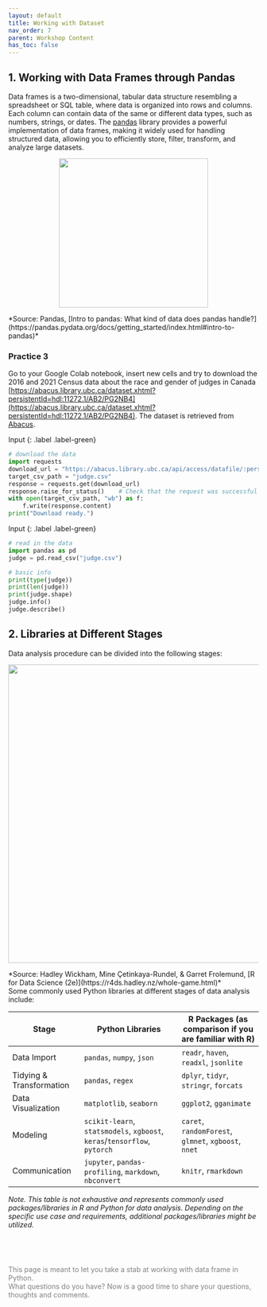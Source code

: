 ```yaml
---
layout: default
title: Working with Dataset
nav_order: 7
parent: Workshop Content
has_toc: false
---
```


## 1. Working with Data Frames through Pandas

Data frames is a two-dimensional, tabular data structure resembling a spreadsheet or SQL table, where data is organized into rows and columns. Each column can contain data of the same or different data types, such as numbers, strings, or dates. The [pandas](https://pandas.pydata.org/docs/index.html) library provides a powerful implementation of data frames, making it widely used for handling structured data,  allowing you to efficiently store, filter, transform, and analyze large datasets.

<p align="center">
<img src="https://pandas.pydata.org/docs/_images/01_table_dataframe.svg" width="300" />
</p>
*Source: Pandas, [Intro to pandas: What kind of data does pandas handle?](https://pandas.pydata.org/docs/getting_started/index.html#intro-to-pandas)*


### Practice 3
Go to your Google Colab notebook, insert new cells and try to download the 2016 and 2021 Census data about the race and gender of judges in Canada [https://abacus.library.ubc.ca/dataset.xhtml?persistentId=hdl:11272.1/AB2/PG2NB4](https://abacus.library.ubc.ca/dataset.xhtml?persistentId=hdl:11272.1/AB2/PG2NB4). The dataset is retrieved from [Abacus](https://abacus.library.ubc.ca/).

Input
{: .label .label-green}
```python
# download the data
import requests
download_url = "https://abacus.library.ubc.ca/api/access/datafile/:persistentId?persistentId=hdl:11272.1/AB2/PG2NB4/BRXJ1Z"
target_csv_path = "judge.csv"
response = requests.get(download_url)
response.raise_for_status()    # Check that the request was successful
with open(target_csv_path, "wb") as f:
    f.write(response.content)
print("Download ready.")
```

Input
{: .label .label-green}
```python
# read in the data 
import pandas as pd
judge = pd.read_csv("judge.csv")

# basic info
print(type(judge))
print(len(judge))
print(judge.shape)
judge.info()
judge.describe()
```

## 2. Libraries at Different Stages

Data analysis procedure can be divided into the following stages:
<p align="center">
<img src="https://r4ds.hadley.nz/diagrams/data-science/whole-game.png" width="600" />
</p>
*Source: Hadley Wickham, Mine Çetinkaya-Rundel, & Garret Frolemund, [R for Data Science (2e)](https://r4ds.hadley.nz/whole-game.html)*

<br>
Some commonly used Python libraries at different stages of data analysis include:

| Stage                   | Python Libraries                         | R Packages (as comparison if you are familiar with R)                 |
|-------------------------|------------------------------------------|--------------------------|
| Data Import             | `pandas`, `numpy`, `json`                | `readr`, `haven`, `readxl`, `jsonlite` |
| Tidying & Transformation| `pandas`, `regex`                        | `dplyr`, `tidyr`, `stringr`, `forcats` |
| Data Visualization      | `matplotlib`, `seaborn`                  | `ggplot2`, `gganimate`               |
| Modeling                | `scikit-learn`, `statsmodels`, `xgboost`, `keras`/`tensorflow`, `pytorch` | `caret`, `randomForest`, `glmnet`, `xgboost`, `nnet` |
| Communication           | `jupyter`, `pandas-profiling`, `markdown`, `nbconvert` | `knitr`, `rmarkdown`                   |

_Note. This table is not exhaustive and represents commonly used packages/libraries in R and Python for data analysis. Depending on the specific use case and requirements, additional packages/libraries might be utilized._

<br>
<p style="color:grey; font-size:14px; padding-top: 2em">
This page is meant to let you take a stab at working with data frame in Python.<br>
What questions do you have? Now is a good time  to share your questions, thoughts and comments.